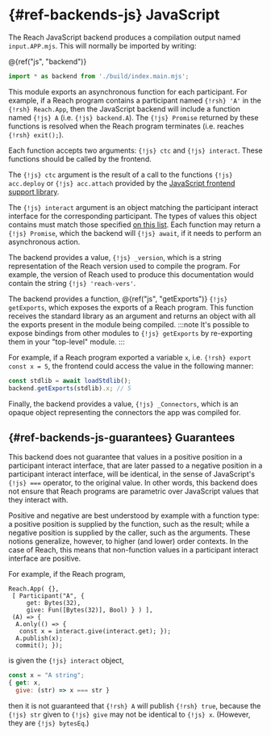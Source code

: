 



# {#ref-backends-js} JavaScript

The Reach JavaScript backend produces a compilation output named `input.APP.mjs`.
This will normally be imported by writing:

@{ref("js", "backend")}
```js
import * as backend from './build/index.main.mjs';
```


This module exports an asynchronous function for each participant.
For example, if a Reach program contains a participant named `{!rsh} 'A'` in the `{!rsh} Reach.App`, then the JavaScript backend will include a function named `{!js} A` (i.e. `{!js} backend.A`).
The `{!js} Promise` returned by these functions is resolved when the Reach program terminates (i.e. reaches `{!rsh} exit();`).

Each function accepts two arguments: `{!js} ctc` and `{!js} interact`. These functions should be called by the frontend.

The `{!js} ctc` argument is the result of a call to the functions `{!js} acc.deploy` or `{!js} acc.attach` provided by the [JavaScript frontend support library](##ref-frontends-js).

The `{!js} interact` argument is an object matching the participant interact interface for the corresponding participant.
The types of values this object contains must match those specified
[on this list](##ref-frontends-js-types).
Each function may return a `{!js} Promise`, which the backend will `{!js} await`, if it needs to perform an asynchronous action.

The backend provides a value, `{!js} _version`, which is a string representation of the Reach version used to compile the program.
For example, the version of Reach used to produce this documentation would contain the string `{!js} 'reach-vers'`.

The backend provides a function, @{ref("js", "getExports")} `{!js} getExports`, which exposes the exports of a Reach program.
This function receives the standard library as an argument and returns an object with all the exports present in the module being compiled.
:::note
It's possible to expose bindings from other modules to `{!js} getExports` by re-exporting them in your "top-level" module.
:::


For example, if a Reach program
exported a variable `x`, i.e. `{!rsh} export const x = 5`, the frontend could access the value in the following manner:

```js
const stdlib = await loadStdlib();
backend.getExports(stdlib).x; // 5
```


Finally, the backend provides a value, `{!js} _Connectors`, which is an opaque object representing the connectors the app was compiled for.

## {#ref-backends-js-guarantees} Guarantees

This backend does not guarantee that values in a positive position in a participant interact interface, that are later passed to a negative position in a participant interact interface, will be identical, in the sense of JavaScript's `{!js} ===` operator, to the original value.
In other words, this backend does not ensure that Reach programs are parametric over JavaScript values that they interact with.

Positive and negative are best understood by example with a function type: a positive position is supplied by the function, such as the result; while a negative position is supplied by the caller, such as the arguments.
These notions generalize, however, to higher (and lower) order contexts.
In the case of Reach, this means that non-function values in a participant interact interface are positive.

For example, if the Reach program,

```reach
Reach.App( {},
 [ Participant("A", {
     get: Bytes(32),
     give: Fun([Bytes(32)], Bool) } ) ],
 (A) => {
  A.only(() => {
   const x = interact.give(interact.get); });
  A.publish(x);
  commit(); });
```


is given the `{!js} interact` object,

```js
const x = "A string";
{ get: x,
  give: (str) => x === str } 
```


then it is not guaranteed that `{!rsh} A` will publish `{!rsh} true`, because the `{!js} str` given to `{!js} give` may not be identical to `{!js} x`.
(However, they are `{!js} bytesEq`.)

